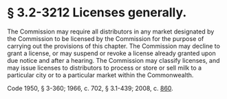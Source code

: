 # § 3.2-3212 Licenses generally.

<p>The Commission may require all distributors in any market designated by the Commission to be licensed by the Commission for the purpose of carrying out the provisions of this chapter. The Commission may decline to grant a license, or may suspend or revoke a license already granted upon due notice and after a hearing. The Commission may classify licenses, and may issue licenses to distributors to process or store or sell milk to a particular city or to a particular market within the Commonwealth.</p><p>Code 1950, § 3-360; 1966, c. 702, § 3.1-439; 2008, c. <a href='http://lis.virginia.gov/cgi-bin/legp604.exe?081+ful+CHAP0860'>860</a>.</p>